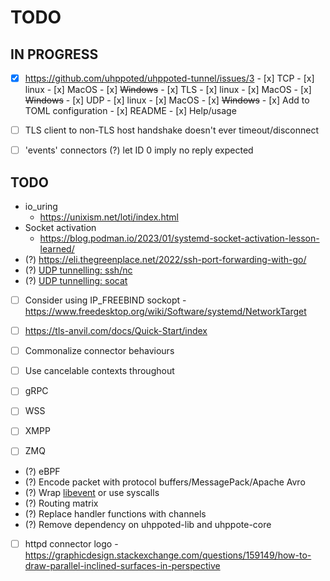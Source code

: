 # TODO

## IN PROGRESS

- [x] https://github.com/uhppoted/uhppoted-tunnel/issues/3
      - [x] TCP
        - [x] linux
        - [x] MacOS
        - [x] ~~Windows~~
      - [x] TLS
        - [x] linux
        - [x] MacOS
        - [x] ~~Windows~~
      - [x] UDP
        - [x] linux
        - [x] MacOS
        - [x] ~~Windows~~
      - [x] Add to TOML configuration
      - [x] README
      - [x] Help/usage

- [ ] TLS client to non-TLS host handshake doesn't ever timeout/disconnect

- [ ] 'events' connectors
      (?) let ID 0 imply no reply expected

## TODO

- io_uring
  - https://unixism.net/loti/index.html
- Socket activation
   - https://blog.podman.io/2023/01/systemd-socket-activation-lesson-learned/
- (?) https://eli.thegreenplace.net/2022/ssh-port-forwarding-with-go/
- (?) [UDP tunnelling: ssh/nc](https://superuser.com/questions/53103/udp-traffic-through-ssh-tunnel)
- (?) [UDP tunnelling: socat](http://www.morch.com/2011/07/05/forwarding-snmp-ports-over-ssh-using-socat/)

- [ ] Consider using IP_FREEBIND sockopt
      - https://www.freedesktop.org/wiki/Software/systemd/NetworkTarget

- [ ] https://tls-anvil.com/docs/Quick-Start/index

- [ ] Commonalize connector behaviours
- [ ] Use cancelable contexts throughout
- [ ] gRPC
- [ ] WSS
- [ ] XMPP
- [ ] ZMQ

- (?) eBPF
- (?) Encode packet with protocol buffers/MessagePack/Apache Avro
- (?) Wrap [libevent](https://libevent.org) or use syscalls
- (?) Routing matrix
- (?) Replace handler functions with channels
- (?) Remove dependency on uhppoted-lib and uhppote-core
- [ ] httpd connector logo
      - https://graphicdesign.stackexchange.com/questions/159149/how-to-draw-parallel-inclined-surfaces-in-perspective

